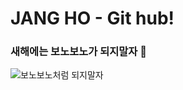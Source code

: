 # JANG HO - Git hub!

### **새해에는 보노보노가 되지말자** :facepunch: 
![보노보노처럼 되지말자](https://t1.daumcdn.net/cfile/tistory/997E5C3C5BA1E68137)